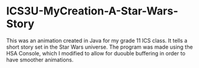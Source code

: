 # ICS3U-MyCreation-A-Star-Wars-Story
This was an animation created in Java for my grade 11 ICS class. It tells a short story set in the Star Wars universe. The program was made using the HSA Console, which I modified to allow for duouble buffering in order to have smoother animations. 
